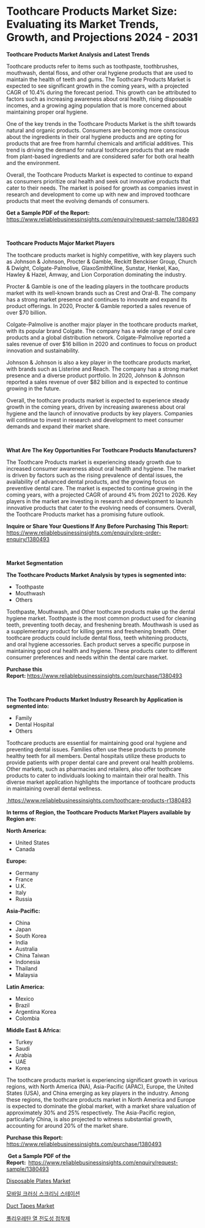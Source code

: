 <p><h1>Toothcare Products Market Size: Evaluating its Market Trends, Growth, and Projections 2024 - 2031</h1></p><p><strong>Toothcare Products Market Analysis and Latest Trends</strong></p>
<p><p>Toothcare products refer to items such as toothpaste, toothbrushes, mouthwash, dental floss, and other oral hygiene products that are used to maintain the health of teeth and gums. The Toothcare Products Market is expected to see significant growth in the coming years, with a projected CAGR of 10.4% during the forecast period. This growth can be attributed to factors such as increasing awareness about oral health, rising disposable incomes, and a growing aging population that is more concerned about maintaining proper oral hygiene.</p><p>One of the key trends in the Toothcare Products Market is the shift towards natural and organic products. Consumers are becoming more conscious about the ingredients in their oral hygiene products and are opting for products that are free from harmful chemicals and artificial additives. This trend is driving the demand for natural toothcare products that are made from plant-based ingredients and are considered safer for both oral health and the environment.</p><p>Overall, the Toothcare Products Market is expected to continue to expand as consumers prioritize oral health and seek out innovative products that cater to their needs. The market is poised for growth as companies invest in research and development to come up with new and improved toothcare products that meet the evolving demands of consumers.</p></p>
<p><strong>Get a Sample PDF of the Report:&nbsp;</strong> <a href="https://www.reliablebusinessinsights.com/enquiry/request-sample/1380493">https://www.reliablebusinessinsights.com/enquiry/request-sample/1380493</a></p>
<p>&nbsp;</p>
<p><strong>Toothcare Products Major Market Players</strong></p>
<p><p>The toothcare products market is highly competitive, with key players such as Johnson & Johnson, Procter & Gamble, Reckitt Benckiser Group, Church & Dwight, Colgate-Palmolive, GlaxoSmithKline, Sunstar, Henkel, Kao, Hawley & Hazel, Amway, and Lion Corporation dominating the industry.</p><p>Procter & Gamble is one of the leading players in the toothcare products market with its well-known brands such as Crest and Oral-B. The company has a strong market presence and continues to innovate and expand its product offerings. In 2020, Procter & Gamble reported a sales revenue of over $70 billion.</p><p>Colgate-Palmolive is another major player in the toothcare products market, with its popular brand Colgate. The company has a wide range of oral care products and a global distribution network. Colgate-Palmolive reported a sales revenue of over $16 billion in 2020 and continues to focus on product innovation and sustainability.</p><p>Johnson & Johnson is also a key player in the toothcare products market, with brands such as Listerine and Reach. The company has a strong market presence and a diverse product portfolio. In 2020, Johnson & Johnson reported a sales revenue of over $82 billion and is expected to continue growing in the future.</p><p>Overall, the toothcare products market is expected to experience steady growth in the coming years, driven by increasing awareness about oral hygiene and the launch of innovative products by key players. Companies will continue to invest in research and development to meet consumer demands and expand their market share.</p></p>
<p>&nbsp;</p>
<p><strong>What Are The Key Opportunities For Toothcare Products Manufacturers?</strong></p>
<p><p>The Toothcare Products market is experiencing steady growth due to increased consumer awareness about oral health and hygiene. The market is driven by factors such as the rising prevalence of dental issues, the availability of advanced dental products, and the growing focus on preventive dental care. The market is expected to continue growing in the coming years, with a projected CAGR of around 4% from 2021 to 2026. Key players in the market are investing in research and development to launch innovative products that cater to the evolving needs of consumers. Overall, the Toothcare Products market has a promising future outlook.</p></p>
<p><strong>Inquire or Share Your Questions If Any Before Purchasing This Report:</strong> <a href="https://www.reliablebusinessinsights.com/enquiry/pre-order-enquiry/1380493">https://www.reliablebusinessinsights.com/enquiry/pre-order-enquiry/1380493</a></p>
<p>&nbsp;</p>
<p><strong>Market Segmentation</strong></p>
<p><strong>The Toothcare Products Market Analysis by types is segmented into:</strong></p>
<p><ul><li>Toothpaste</li><li>Mouthwash</li><li>Others</li></ul></p>
<p><p>Toothpaste, Mouthwash, and Other toothcare products make up the dental hygiene market. Toothpaste is the most common product used for cleaning teeth, preventing tooth decay, and freshening breath. Mouthwash is used as a supplementary product for killing germs and freshening breath. Other toothcare products could include dental floss, teeth whitening products, and oral hygiene accessories. Each product serves a specific purpose in maintaining good oral health and hygiene. These products cater to different consumer preferences and needs within the dental care market.</p></p>
<p><strong>Purchase this Report:&nbsp;</strong><a href="https://www.reliablebusinessinsights.com/purchase/1380493">https://www.reliablebusinessinsights.com/purchase/1380493</a></p>
<p>&nbsp;</p>
<p><strong>The Toothcare Products Market Industry Research by Application is segmented into:</strong></p>
<p><ul><li>Family</li><li>Dental Hospital</li><li>Others</li></ul></p>
<p><p>Toothcare products are essential for maintaining good oral hygiene and preventing dental issues. Families often use these products to promote healthy teeth for all members. Dental hospitals utilize these products to provide patients with proper dental care and prevent oral health problems. Other markets, such as pharmacies and retailers, also offer toothcare products to cater to individuals looking to maintain their oral health. This diverse market application highlights the importance of toothcare products in maintaining overall dental wellness.</p></p>
<p><a href="https://www.reliablebusinessinsights.com/toothcare-products-r1380493">&nbsp;https://www.reliablebusinessinsights.com/toothcare-products-r1380493</a></p>
<p><strong>In terms of Region, the Toothcare Products Market Players available by Region are:</strong></p>
<p>
    <p> <strong> North America: </strong>
        <ul>
            <li>United States</li>
            <li>Canada</li>
        </ul>
        </p> 
    <p> <strong> Europe: </strong>
        <ul>
            <li>Germany</li>
            <li>France</li>
            <li>U.K.</li>
            <li>Italy</li>
            <li>Russia</li>
        </ul>
        </p> 
    <p> <strong> Asia-Pacific: </strong>
        <ul>
            <li>China</li>
            <li>Japan</li>
            <li>South Korea</li>
            <li>India</li>
            <li>Australia</li>
            <li>China Taiwan</li>
            <li>Indonesia</li>
            <li>Thailand</li>
            <li>Malaysia</li>
        </ul>
        </p> 
    <p> <strong> Latin America: </strong>
        <ul>
            <li>Mexico</li>
            <li>Brazil</li>
            <li>Argentina Korea</li>
            <li>Colombia</li>
        </ul>
        </p> 
    <p> <strong> Middle East & Africa: </strong>
        <ul>
            <li>Turkey</li>
            <li>Saudi</li>
            <li>Arabia</li>
            <li>UAE</li>
            <li>Korea</li>
        </ul>
    </p>
    </p>
<p><p>The toothcare products market is experiencing significant growth in various regions, with North America (NA), Asia-Pacific (APAC), Europe, the United States (USA), and China emerging as key players in the industry. Among these regions, the toothcare products market in North America and Europe is expected to dominate the global market, with a market share valuation of approximately 30% and 25% respectively. The Asia-Pacific region, particularly China, is also projected to witness substantial growth, accounting for around 20% of the market share.</p></p>
<p><strong>Purchase this Report: </strong><a href="https://www.reliablebusinessinsights.com/purchase/1380493">https://www.reliablebusinessinsights.com/purchase/1380493</a></p>
<p>&nbsp;<strong>Get a Sample PDF of the Report:&nbsp;&nbsp;</strong><a href="https://www.reliablebusinessinsights.com/enquiry/request-sample/1380493">https://www.reliablebusinessinsights.com/enquiry/request-sample/1380493</a></p>
<p><strong></strong></p>
<p><p><a href="https://github.com/zcbxbnir25/Market-Research-Report-List-1/blob/main/disposable-plates-market.md">Disposable Plates Market</a></p><p><a href="https://github.com/khairinauzunul/Market-Research-Report-List-1/blob/main/2268096152652.md">모바일 크러싱 스크리닝 스테이션</a></p><p><a href="https://github.com/mhrnetwork1/Market-Research-Report-List-1/blob/main/duct-tapes-market.md">Duct Tapes Market</a></p><p><a href="https://github.com/kimvicki3212024/Market-Research-Report-List-1/blob/main/6097147152653.md">폴리우레탄 열 전도성 접착제</a></p></p>